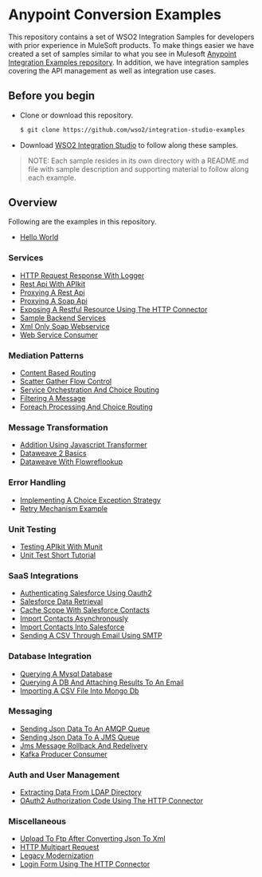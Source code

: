 # Anypoint Conversion Examples

This repository contains a set of WSO2 Integration Samples for developers with prior experience in MuleSoft products. To make things easier we have created a set of samples similar to what you see in Mulesoft [Anypoint Integration Examples repository](https://github.com/mulesoft/anypoint-examples). In addition, we have integration samples covering the API management as well as integration use cases.

## Before you begin
 
- Clone or download this repository.
    ```bash
    $ git clone https://github.com/wso2/integration-studio-examples
    ```
- Download [WSO2 Integration Studio](https://wso2.com/integration/integration-studio/) to follow along these samples.

> NOTE: Each sample resides in its own directory with a README.md file with sample description and supporting material to follow along each example.

## Overview

Following are the examples in this repository.

- [Hello World](examples/hello-world/README.md)

### Services

- [HTTP Request Response With Logger](examples/http-request-response-with-logger/README.md)
- [Rest Api With APIkit](examples/rest-api-with-apikit/README.md)
- [Proxying A Rest Api](examples/proxying-a-rest-api/README.md)
- [Proxying A Soap Api](examples/proxying-a-soap-api/README.md)
- [Exposing A Restful Resource Using The HTTP Connector](examples/exposing-a-restful-resource-using-the-http-connector/README.md)
- [Sample Backend Services](examples/sample-backend-services/README.md)
- [Xml Only Soap Webservice](examples/xml-only-soap-webservice/README.md)
- [Web Service Consumer](examples/web-service-consumer/README.md)

### Mediation Patterns 
- [Content Based Routing](examples/content-based-routing/README.md)
- [Scatter Gather Flow Control](examples/scatter-gather-flow-control/README.md)
- [Service Orchestration And Choice Routing](examples/service-orchestration-and-choice-routing/README.md)
- [Filtering A Message](examples/filtering-a-message/README.md)
- [Foreach Processing And Choice Routing](examples/foreach-processing-and-choice-routing/README.md)

### Message Transformation

- [Addition Using Javascript Transformer](examples/addition-using-javascript-transformer/README.md)
- [Dataweave 2 Basics](examples/dataweave-2-basics/README.md)
- [Dataweave With Flowreflookup](examples/dataweave-with-flowreflookup/README.md)

### Error Handling

- [Implementing A Choice Exception Strategy](examples/implementing-a-choice-exception-strategy/README.md)
- [Retry Mechanism Example](examples/retry-mechanism-example/README.md)

### Unit Testing

- [Testing APIkit With Munit](examples/testing-apikit-with-munit/README.md)
- [Unit Test Short Tutorial](examples/unittest-short-tutorial/README.md)

### SaaS Integrations

- [Authenticating Salesforce Using Oauth2](examples/authenticating-salesforce-using-oauth2/README.md)
- [Salesforce Data Retrieval](examples/salesforce-data-retrieval/README.md)
- [Cache Scope With Salesforce Contacts](examples/cache-scope-with-salesforce-contacts/README.md)
- [Import Contacts Asynchronously](examples/import-contacts-asynchronously/README.md)
- [Import Contacts Into Salesforce](examples/import-contacts-into-salesforce/README.md)
- [Sending A CSV Through Email Using SMTP](examples/sending-a-csv-through-email-using-smtp/README.md)

### Database Integration

- [Querying A Mysql Database](examples/querying-a-mysql-database/README.md)
- [Querying A DB And Attaching Results To An Email](examples/querying-a-db-and-attaching-results-to-an-email/README.md)
- [Importing A CSV File Into Mongo Db](examples/Importing-a-csv-file-into-mongo-db/README.md)

### Messaging

- [Sending Json Data To An AMQP Queue](examples/sending-json-data-to-a-amqp-queue/README.md)
- [Sending Json Data To A JMS Queue](examples/sending-json-data-to-a-jms-queue/README.md)
- [Jms Message Rollback And Redelivery](examples/jms-message-rollback-and-redelivery/README.md)
- [Kafka Producer Consumer](examples/kafka-producer-consumer/README.md)


### Auth and User Management

- [Extracting Data From LDAP Directory](examples/extracting-data-from-LDAP-directory/README.md)
- [OAuth2 Authorization Code Using The HTTP Connector](examples/oauth2-authorization-code-using-the-http-connector/README.md)

### Miscellaneous

- [Upload To Ftp After Converting Json To Xml](examples/upload-to-ftp-after-converting-json-to-xml/README.md)
- [HTTP Multipart Request](examples/http-multipart-request/README.md)
- [Legacy Modernization](examples/legacy-modernization/README.md)
- [Login Form Using The HTTP Connector](examples/login-form-using-the-http-connector/README.md)
